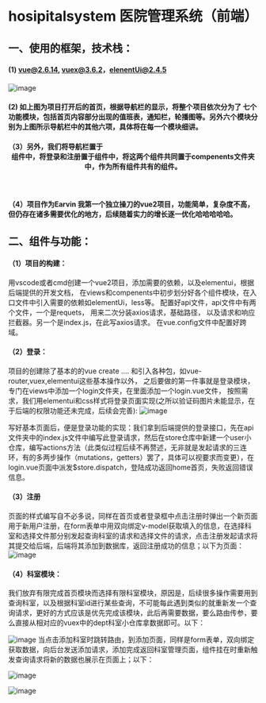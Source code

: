 # hosipitalsystem   医院管理系统（前端）

## 一、使用的框架，技术栈：
   ####  (1)   vue@2.6.14, vuex@3.6.2，elenentUi@2.4.5



![image](https://github.com/EarvinHe/hospitalSystem/assets/140814338/eb8c9b2d-2c22-46c9-85e1-a279e35be6fa)

####  (2)  如上图为项目打开后的首页，根据导航栏的显示，将整个项目依次分为了 七个功能模块，包括首页内容部分出现的值班表，通知栏，轮播图等。另外六个模块分别为上图所示导航栏中的其他六项，具体将在每一个模块细讲。
#### （3）另外，我们将导航栏置于<Header>组件中，将登录和注册置于<HeaderTop>组件中，将这两个组件共同置于compenents文件夹中，作为所有组件共有的组件。
#### （4）项目作为Earvin 我第一个独立操刀的vue2项目，功能简单，复杂度不高，但仍存在诸多需要优化的地方，后续随着实力的增长逐一优化哈哈哈哈哈。

## 二、组件与功能：
#### （1）项目的构建：
   用vscode或者cmd创建一个vue2项目，添加需要的依赖，以及elementui，根据后端提供的开发文档，  在views和compenents中初步划分好各个组件模块，在入口文件中引入需要的依赖如elementUi，less等。
配置好api文件，api文件中有两个文件，一个是requets，  用来二次分装axios请求，基础路径，  以及请求和响应拦截器。另一个是index.js，在此写axios请求。
在vue.config文件中配置好跨域。
#### （2）登录：
   项目的创建除了基本的的vue create .... 和引入各种包，如vue-router,vuex,elementui这些基本操作以外，  之后要做的第一件事就是登录模块，专门在views中添加一个login文件夹，在里面添加一个login.vue文件，  按照需求，我们用elementui和css样式将登录页面实现(之所以验证码图片未能显示，在于后端的权限功能还未完成，后续会完善):
  ![image](https://github.com/EarvinHe/hospitalSystem/assets/140814338/3d4e969b-9e54-4589-9979-ea59722f43d2)
        
   写好基本页面后，便是登录功能的实现：我们拿到后端提供的登录接口，先在api文件夹中的index.js文件中编写此登录请求，然后在store仓库中新建一个user小仓库，编写actions方法（此类似过程后续不再赘述，无非就是发起请求的三连环，有的多两步操作（mutations，getters）罢了，具体可以视要求而变更），在login.vue页面中派发$store.dispatch，登陆成功返回home首页，失败返回错误信息。
#### （3）注册
   页面的样式编写自不必多说，同样在首页或者登录框中点击注册时弹出一个新页面用于新用户注册，在form表单中用双向绑定v-model获取填入的信息，在选择科室和选择文件那分别发起查询科室的请求和选择文件的请求，点击注册发起请求将其提交给后端，后端将其添加到数据库，返回注册成功的信息；以下为页面：
  ![image](https://github.com/EarvinHe/hospitalSystem/assets/140814338/8327d513-efbe-4389-b417-c3f251a9c64b)

#### （4）科室模块：
   我们放弃有限完成首页模块而选择有限科室模块，原因是，后续很多操作需要用到查询科室，以及根据科室id进行某些查询，不可能每此遇到类似的就重新发一个查询请求，更好的方式应该是优先完成该模块，此后再需要数据，要么路由传参，要么直接从相对应的vuex中的dept科室小仓库拿数据即可。以下：

![image](https://github.com/EarvinHe/hospitalSystem/assets/140814338/21b2c0e2-2e74-4ec4-a1d0-db9a89aff83c)
   当点击添加科室时跳转路由，到添加页面，同样是form表单，双向绑定获取数据，向后台发送添加请求，添加完成返回科室管理页面，组件挂在时重新触发查询请求将新的数据也展示在页面上；以下：

   ![image](https://github.com/EarvinHe/hospitalSystem/assets/140814338/c7174246-d3df-4fb7-a3ae-efb363e1ec40)


  
![image](https://github.com/EarvinHe/hospitalSystem/assets/140814338/0645c516-26e0-41aa-a7fe-e4f7e0ae4def)
        


        
